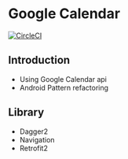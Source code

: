 Google Calendar 
=========================
[![CircleCI](https://circleci.com/gh/googlesamples/android-sunflower/tree/master.svg?style=shield)](https://circleci.com/gh/onemask)

Introduction
------------
* Using Google Calendar api 
* Android Pattern refactoring

Library
------------
* Dagger2 
* Navigation 
* Retrofit2 
